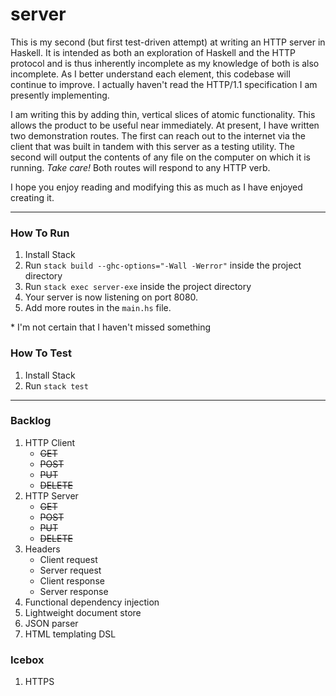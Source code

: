 # server

This is my second (but first test-driven attempt) at writing an HTTP server in Haskell.
It is intended as both an exploration of Haskell and the HTTP protocol and is thus
inherently incomplete as my knowledge of both is also incomplete.  As I better 
understand each element, this codebase will continue to improve. I actually haven't
read the HTTP/1.1 specification I am presently implementing.

I am writing this by adding thin, vertical slices of atomic functionality.
This allows the product to be useful near immediately.  At present, I have written two
demonstration routes. The first can reach out to the internet via the client that 
was built in tandem with this server as a testing utility. The second will output
the contents of any file on the computer on which it is running.  *Take care!* 
Both routes will respond to any HTTP verb.

I hope you enjoy reading and modifying this as much as I have enjoyed creating it.

---
### How To Run

1. Install Stack
1. Run ```stack build --ghc-options="-Wall -Werror"``` inside the project directory
1. Run ```stack exec server-exe``` inside the project directory
1. Your server is now listening on port 8080.
1. Add more routes in the ```main.hs``` file.

\* I'm not certain that I haven't missed something

### How To Test
1. Install Stack
1. Run ```stack test```

--- 
### Backlog
1. HTTP Client
    * ~~GET~~
    * ~~POST~~
    * ~~PUT~~
    * ~~DELETE~~
1. HTTP Server
    * ~~GET~~
    * ~~POST~~
    * ~~PUT~~
    * ~~DELETE~~
1. Headers
    * Client request
    * Server request
    * Client response
    * Server response
1. Functional dependency injection
1. Lightweight document store
1. JSON parser
1. HTML templating DSL

### Icebox
1. HTTPS